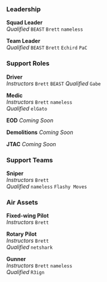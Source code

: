 ### Leadership

**Squad Leader**  
*Qualified*
`BEAST`
`Brett`
`nameless`

**Team Leader**  
*Qualified*
`BEAST`
`Brett`
`Echird`
`PaC`

### Support Roles

**Driver**  
*Instructors*
`Brett`
`BEAST`
*Qualified*
`Gabe`

**Medic**  
*Instructors*
`Brett`
`nameless`  
*Qualified*
`elGato`

**EOD**
*Coming Soon*

**Demolitions**
*Coming Soon*

**JTAC**
*Coming Soon*

### Support Teams

**Sniper**  
*Instructors*
`Brett`  
*Qualified*
`nameless`
`Flashy Moves`

### Air Assets

**Fixed-wing Pilot**  
*Instructors*
`Brett`

**Rotary Pilot**  
*Instructors*
`Brett`  
*Qualified*
`netshark`

**Gunner**  
*Instructors*
`Brett`
`nameless`  
*Qualified*
`R3ign`
